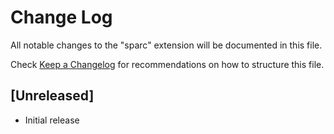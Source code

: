 # Change Log

All notable changes to the "sparc" extension will be documented in this file.

Check [Keep a Changelog](http://keepachangelog.com/) for recommendations on how to structure this file.

## [Unreleased]

- Initial release